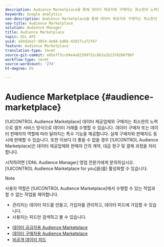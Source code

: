 ```yaml
---
description: Audience Marketplace을 통해 데이터 제공자와 구매자는 최소한의 노력으로 셀프 서비스 방식으로 데이터 거래를 수행할 수 있습니다. 데이터 구매자 또는 데이터 판매자의 역할에 따라 달라지는 특수 기능을 제공합니다. 실제 구매자와 판매자도 동시에 판매할 수 있습니다. 또한 Audience Marketplace은 데이터 제공업체와 판매자 간의 계약서, 대금 청구 및 대금 지불을 처리합니다.
keywords: Google analytics
seo-description: Audience Marketplace을 통해 데이터 제공자와 구매자는 최소한의 노력으로 셀프 서비스 방식으로 데이터 거래를 수행할 수 있습니다. 데이터 구매자 또는 데이터 판매자의 역할에 따라 달라지는 특수 기능을 제공합니다. 실제 구매자와 판매자도 동시에 판매할 수 있습니다. 또한 Audience Marketplace은 데이터 제공업체와 판매자 간의 계약서, 대금 청구 및 대금 지불을 처리합니다.
seo-title: Audience Marketplace
solution: Audience Manager
title: Audience Marketplace
topic: DIL API
uuid: a94d2ee7-d854-4e68-bd6b-42827ca72f67
feature: Audience Marketplace
translation-type: tm+mt
source-git-commit: e05eff3cc04e4a82399752c862e2b2370286f96f
workflow-type: tm+mt
source-wordcount: '274'
ht-degree: 6%

---
```



# Audience Marketplace {#audience-marketplace}

[!UICONTROL Audience Marketplace] 데이터 제공업체와 구매자는 최소한의 노력으로 셀프 서비스 방식으로 데이터 거래를 수행할 수 있습니다. 데이터 구매자 또는 데이터 판매자의 역할에 따라 달라지는 특수 기능을 제공합니다. 실제 구매자와 판매자도 동시에 판매할 수 있습니다. 또한 이보다 더 좋을 수 없을 경우 [!UICONTROL Audience Marketplace]은 데이터 제공업체와 판매자 간의 계약, 대금 청구 및 결제 과정을 처리합니다.

시작하려면 [!DNL Audience Manager] 영업 전문가에게 문의하십시오. [!UICONTROL Audience Marketplace for you]을(를) 활성화할 수 있습니다.

>[!NOTE]
>
>사용자 역할은 [!UICONTROL Audience Marketplace]에서 수행할 수 있는 작업과 할 수 없는 작업을 제어합니다.
>
> * 관리자는 데이터 피드를 만들고, 가입자를 관리하고, 데이터 피드에 가입할 수 있습니다.
> * 사용자는 피드만 검색하고 볼 수 있습니다.


* [데이터 공급자용 Audience Marketplace](/help/using/features/audience-marketplace/marketplace-data-providers/marketplace-data-providers.md)
* [데이터 구매자용 Audience Marketplace](/help/using/features/audience-marketplace/marketplace-data-buyers/marketplace-data-buyers.md)
* [비공개 데이터 피드](/help/using/features/audience-marketplace/marketplace-private-feeds.md)
